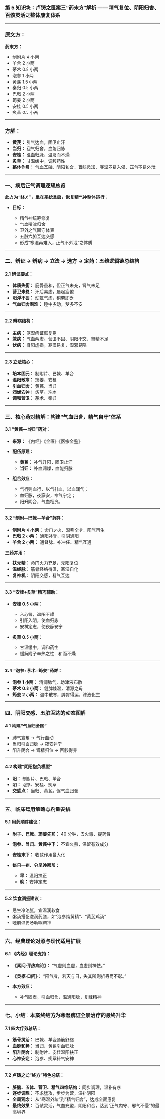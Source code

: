 ### 第 5 知识块：卢铸之医案三“药末方”解析 —— 精气复位、阴阳归舍、百骸灵活之整体康复体系

---

### **原文方：**

**药末方：**

- 制附片 4 小两
- 羊合 2 小两
- 茅术 0.8 小两
- 泡参 1 小两
- 黄芪 1.5 小两
- 秦归 0.5 小两
- 巴戟 2 小两
- 筠姜 2 小两
- 安桂 0.5 小两
- 炙草 0.5 小两

---

### **方解：**

- **黄芪：** 引气达血，固卫止汗
- **当归：** 迎气归舍，血能归脉
- **安桂：** 温血归脉，温阳而不燥
- **炙草：** 甘温缓中，调和药性
- **整体作用：** 气血互融，阴阳和合，百骸灵活，寒湿不易入侵，正气不易外泄

---

### **一、病后正气调理逻辑总览**

**此方为“终方”，重在系统重启，恢复精气神整体运行：**

- **目标：**

  - 精气神统筹修复
  - 气血精津归舍
  - 卫外之气固守体表
  - 五脏六腑互达交感
  - 形成“寒湿再难入，正气不外泄”之体质

---

### **二、辨证 → 辨病 → 立法 → 选方 → 定药：五维逻辑链总结构**

#### **2.1 辨证要点：**

- **体质失衡：** 筋骨虽和，但正气未充，肾气未足
- **营卫未稳：** 汗后易虚，晨起疲倦
- **阳浮不固：** 动辄气虚，稍劳即乏
- **气血归舍困难：** 睡中多动，梦多不安

---

#### **2.2 辨病结构：**

- **主病：** 寒湿痹证恢复期
- **兼病：** 气血两虚、营卫不固、阴阳不交、肾精不足
- **伏病：** 肾阳虚损，寒湿易复，湿邪易陷

---

#### **2.3 立法核心：**

- **培本固元：** 制附片、巴戟、羊合
- **温阳散寒：** 筠姜、安桂
- **引血归舍：** 黄芪、当归
- **润燥安神：** 炙草、泡参
- **调和营卫：** 茅术、秦归

---

### **三、核心药对精解：构建“气血归舍，精气自守”体系**

#### **3.1 “黄芪—当归”药对：**

- **来源：** 《内经》《金匮》《医宗金鉴》

- **配伍原理：**

  - **黄芪：** 补气升阳，固卫止汗
  - **当归：** 补血润燥，血能归脉

- **组合效应：**

  - 气行则血行，以气引血，以血润气；
  - 血归脉，夜寐安，神气宁定；
  - 阳升阴合，气血相济。

---

#### **3.2 “制附—巴戟—羊合”药群：**

- **制附片 4 小两：** 命门之火，温煦全身，阳气再生
- **巴戟 2 小两：** 通阳补肾，引阴通阳
- **羊合 2 小两：** 通督脉、补冲任、精气互通

**三药并用：**

- **扶元精：** 命门火力充足，元阳复位
- **温经脉：** 筋骨经络得温，寒湿自化
- **复神机：** 阴阳交感，精气互达

---

#### **3.3 “安桂+炙草”精巧辅助：**

- **安桂 0.5 小两：**

  - 入心肾，温阳不燥
  - 引阳入阴，使血归脉
  - 安神定志，使夜寐安宁

- **炙草 0.5 小两：**

  - 甘温缓中，调和药性
  - 缓解附子辛热之性，和而不燥

---

#### **3.4 “泡参+茅术+筠姜”药群：**

- **泡参 1 小两：** 清润肺气，助津液布散
- **茅术 0.8 小两：** 健脾燥湿，清源之母
- **筠姜 2 小两：** 温中散寒，脾胃得运，津液化生

---

### **四、阴阳交感、五脏互达的动态图解**

#### **4.1 构建“气血归舍图”**

- 肺气宣散 → 气行血动
- 当归引血归脉 → 夜安神宁
- 阳升阴合 → 肾精归位 → 百骸得养

---

#### **4.2 构建“阴阳抱负模型”**

- **阳：** 制附片、巴戟、羊合
- **阴：** 泡参、安桂、炙草
- **交感点：** 当归、黄芪，促气血归舍

---

### **五、临床运用策略与剂量安排**

#### **5.1 用药顺序建议：**

- **附子、巴戟、筠姜先煎：** 40 分钟，去火毒、提药性

- **泡参、当归、黄芪中下：** 不宜久煎，保留有效成分

- **安桂末下：** 收敛作用最大化

- **每日一剂，分早晚两服：**

  - **早：** 温阳扶正
  - **晚：** 安神定志

---

#### **5.2 饮食调摄建议：**

- 忌生冷油腻，宜温润软食
- 粥汤搭配滋润药膳，如“泡参炖黄精”、“黄芪鸡汤”
- 睡前温姜汤助眠调神

---

### **六、经典理论对照与现代适用扩展**

#### **6.1 《内经》理论支持：**

- **《素问·评热病论》：** “气虚则血虚，血虚则神怯。”
- **《灵枢·口问》：** “阳气者，若天与日，失其所则折寿而不彰。”
- **本方效应：**

  - 补气固表，引血归舍，温通阳脉，复藏精神

---

### **七、小结：本案终结方为寒湿痹证全景治疗的最终升华**

#### **7.1 四大疗效总结：**

- **筋骨灵活：** 巴戟、羊合通筋舒络
- **血脉和畅：** 当归、黄芪引血归脉
- **阳升阴合：** 制附片、安桂温阳扶正
- **心神安定：** 泡参、炙草补气安神

---

#### **7.2 卢铸之式“终方”特色总结：**

- **脏腑、五体、营卫、精气四维结构：** 同步调理，温补有序
- **逐步调理：** 不求猛攻，步步为营，温补阴阳
- **全局观念：** 从“寒湿外祛”到“精气归舍”，达成全面康复
- **最终效果：** 百骸灵活，气血充盈，阴阳和合，达到“正气内守、邪气不侵”的最高境界
